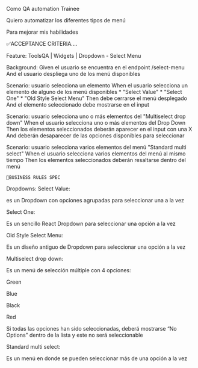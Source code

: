 Como QA automation Trainee

Quiero automatizar los diferentes tipos de menú

Para mejorar mis habilidades

✅ACCEPTANCE CRITERIA....



Feature: ToolsQA | Widgets | Dropdown - Select Menu

  Background:
    Given el usuario se encuentra en el endpoint /select-menu
    And el usuario despliega uno de los menú disponibles
    
  Scenario: usuario selecciona un elemento
    When el usuario selecciona un elemento de alguno de los menú disponibles
    * "Select Value"
    * "Select One"
    * "Old Style Select Menu"
    Then debe cerrarse el menú desplegado
    And el elemento seleccionado debe mostrarse en el input
    
  Scenario: usuario selecciona uno o más elementos del "Multiselect drop down"
    When el usuario selecciona uno o más elementos del Drop Down
    Then los elementos seleccionados deberán aparecer en el input con una X
    And deberán desaparecer de las opciones disponibles para seleccionar
    
  Scenario: usuario selecciona varios elementos del menú "Standard multi select"
    When el usuario selecciona varios elementos del menú al mismo tiempo
    Then los elementos seleccionados deberán resaltarse dentro del menú

	🚩BUSINESS RULES SPEC

Dropdowns:
Select Value:

es un Dropdown con opciones agrupadas para seleccionar una a la vez

Select One:

Es un sencillo React Dropdown para seleccionar una opción a la vez

Old Style Select Menu:

Es un diseño antiguo de Dropdown para seleccionar una opción a la vez

Multiselect drop down:

Es un menú de selección múltiple con 4 opciones:

Green

Blue

Black

Red

Si todas las opciones han sido seleccionadas, deberá mostrarse “No Options” dentro de la lista y este no será seleccionable

Standard multi select:

Es un menú en donde se pueden seleccionar más de una opción a la vez
